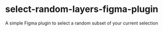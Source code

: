 # select-random-layers-figma-plugin
A simple Figma plugin to select a random subset of your current selection
